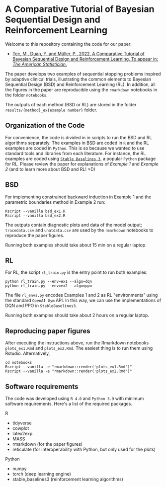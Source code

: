 #  A Comparative Tutorial of Bayesian Sequential Design and Reinforcement Learning

Welcome to this repository containing the code for our paper: 

- [Tec, M., Duan, Y. and Müller, P., 2022. A Comparative Tutorial of Bayesian Sequential Design and Reinforcement Learning. To appear in: *The American Statistician*.](https://arxiv.org/abs/2205.04023)

The paper develops two examples of sequential stopping problems inspired by adaptive clinical trials, illustrating the common elements to Bayesian Sequential Design (BSD) and Reinforcement Learning (RL). In addition, all the figures in the paper are reproducible using the `rmarkdown` notebooks in the folder `notebooks`. 

The outputs of each method (BSD or RL) are stored in the folder `results/{method}_ex{example number}` folder. 

## Organization of the Code

For convenience, the code is divided in in scripts to run the BSD and RL algorithms separately. The examples in BSD are coded in `R` and the RL examples are coded in `Python`. This is so because we wanted to use standard tools and libraries from each literature. For instance, the RL examples are coded using [`Stable Baselines 3`](https://stable-baselines3.readthedocs.io/en/master/), a popular `Python` package for RL. Please review the paper for explanations of *Example 1* and *Example 2* (and to learn more about BSD and RL! =D)

## BSD

For implementing constrained backward induction in Example 1 and the parametric boundaries method in Example 2 run:
```
Rscript --vanilla bsd_ex1.R
Rscript --vanilla bsd_ex2.R
```

The outputs contain diagnostic plots and data of the model output; `tracedata.csv` and `uhatdata.csv` are used by the `rmarkdown` notebooks to reproduce the paper figures.

Running both examples should take about 15 min on a regular laptop.

## RL

For RL, the script `rl_train.py` is the entry point to run both examples:
```
python rl_train.py --env=ex1 --algo=dqn
python rl_train.py --env=ex2 --algo=ppo
```

The file `rl_envs.py` encodes Examples 1 and 2 as RL "environments" using the standard `OpenAI Gym` API. In this way, we can use the implementations of DQN and PPO in `StableBaselines3`.

Running both examples should take about 2 hours on a regular laptop.

## Reproducing paper figures

After executing the instructions above, run the Rmarkdown notebooks `plots_ex1.Rmd` and `plots_ex2.Rmd`. The easiest thing is to run them using Rstudio. Alternatively,

```
cd notebooks
Rscript --vanilla -e "rmarkdown::render('plots_ex1.Rmd')"
Rscript --vanilla -e "rmarkdown::render('plots_ex2.Rmd')"
```

## Software requirements

The code was developed using `R 4.0` and `Python 3.9` with minimum software requirements. Here's a list of the required packages.

R
* tidyverse
* cowplot
* latex2exp
* MASS
* rmarkdown (for the paper figures)
* reticulate (for interoperability with Python, but only used for the plots)

Python
* numpy
* torch (deep learning engine)
* stable_baselines3 (reinforcement learning algorithms)
